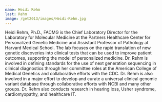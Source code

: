 ```yaml
---
name: Heidi Rehm
last: Rehm
image: /get2013/images/Heidi-Rehm.jpg
---
```


Heidi Rehm, Ph.D., FACMG is the Chief Laboratory Director for the Laboratory for Molecular Medicine at the Partners Healthcare Center for Personalized Genetic Medicine and Assistant Professor of Pathology at Harvard Medical School. The lab focuses on the rapid translation of new genetic discoveries into clinical tests that can be used to improve patient outcomes, supporting the model of personalized medicine. Dr. Rehm is involved in defining standards for the use of next generation sequencing in clinical diagnostics through her committee roles at the American College of Medical Genetics and collaborative efforts with the CDC. Dr. Rehm is also involved in a major effort to develop and curate a universal clinical genomic variant database through collaborative efforts with NCBI and many other groups. Dr. Rehm also conducts research in hearing loss, Usher syndrome, cardiomyopathy, and healthcare IT.

